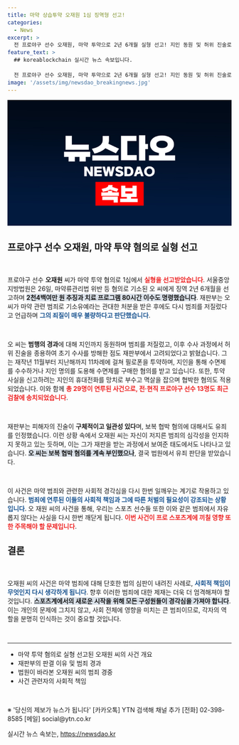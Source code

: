 ```yaml
---
title: 마약 상습투약 오재원 1심 징역형 선고!
categories:
  - News
excerpt: >
  전 프로야구 선수 오재원, 마약 투약으로 2년 6개월 실형 선고! 지인 동원 및 허위 진술로 수사 방해까지, 충격적인 범죄 경과가 드러났다. 29명의 동료들도 연루된 이번 사건의 전말은? 클릭해 확인하세요!
feature_text: >
  ## koreablockchain 실시간 뉴스 속보입니다.

  전 프로야구 선수 오재원, 마약 투약으로 2년 6개월 실형 선고! 지인 동원 및 허위 진술로 수사 방해까지, 충격적인 범죄 경과가 드러났다. 29명의 동료들도 연루된 이번 사건의 전말은? 클릭해 확인하세요!
image: '/assets/img/newsdao_breakingnews.jpg'
---
```


<p><img src="/assets/img/newsdao_breakingnews.jpg" alt="koreablockchain 속보" /></p>

<h2 data-ke-size="size26">프로야구 선수 오재원, 마약 투약 혐의로 실형 선고</h2>

<p data-ke-size="size16">&nbsp;</p>

<p>프로야구 선수 <b>오재원</b> 씨가 마약 투약 혐의로 1심에서 <b><span style="color: #ee2323;">실형을 선고받았습니다</span></b>. 서울중앙지방법원은 26일, 마약류관리법 위반 등 혐의로 기소된 오 씨에게 징역 2년 6개월을 선고하며 <b><span style="background-color: #21538527;">2천4백여만 원 추징과 치료 프로그램 80시간 이수도 명령했습니다</span></b>. 재판부는 오 씨가 마약 관련 범죄로 기소유예라는 관대한 처분을 받은 후에도 다시 범죄를 저질렀다고 언급하며 <b><span style="color: #1a5490;">그의 죄질이 매우 불량하다고 판단했습니다</span></b>.</p></p>

<p data-ke-size="size16">&nbsp;</p>

<p>오 씨는 <b>범행의 경과</b>에 대해 지인까지 동원하며 범죄를 저질렀고, 이후 수사 과정에서 허위 진술을 종용하여 초기 수사를 방해한 점도 재판부에서 고려되었다고 밝혔습니다. 그는 재작년 11월부터 지난해까지 11차례에 걸쳐 필로폰을 투약하며, 지인을 통해 수면제를 수수하거나 지인 명의를 도용해 수면제를 구매한 혐의를 받고 있습니다. 또한, 투약 사실을 신고하려는 지인의 휴대전화를 망치로 부수고 멱살을 잡으며 협박한 혐의도 적용되었습니다. 이와 함께 <b><span style="color: #ee2323;">총 29명이 연루된 사건으로, 전·현직 프로야구 선수 13명도 최근 검찰에 송치되었습니다</span></b>.</p></p>

<p data-ke-size="size16">&nbsp;</p>

<p>재판부는 피해자의 진술이 <b>구체적이고 일관성 있다</b>며, 보복 협박 혐의에 대해서도 유죄를 인정했습니다. 이런 상황 속에서 오재원 씨는 자신이 저지른 범죄의 심각성을 인지하지 못하고 있는 듯하며, 이는 그가 재판을 받는 과정에서 보여준 태도에서도 나타나고 있습니다. <b><span style="background-color: #21538527;">오 씨는 보복 협박 혐의를 계속 부인했으나</span></b>, 결국 법원에서 유죄 판단을 받았습니다.</p>

<p data-ke-size="size16">&nbsp;</p>

<p>이 사건은 마약 범죄와 관련한 사회적 경각심을 다시 한번 일깨우는 계기로 작용하고 있습니다. <b><span style="color: #1a5490;">범죄에 연루된 이들의 사회적 책임과 그에 따른 처벌의 필요성이 강조되는 상황입니다</span></b>. 오 재원 씨의 사건을 통해, 우리는 스포츠 선수들 또한 이와 같은 범죄에서 자유롭지 않다는 사실을 다시 한번 깨닫게 됩니다. <b><span style="color: #ee2323;">이번 사건이 프로 스포츠계에 끼칠 영향 또한 주목해야 할 문제입니다</span></b>.</p></p>

<h2 data-ke-size="size26">결론</h2>

<p data-ke-size="size16">&nbsp;</p>

<p>오재원 씨의 사건은 마약 범죄에 대해 단호한 법의 심판이 내려진 사례로, <b><span style="color: #1a5490;">사회적 책임이 무엇인지 다시 생각하게 됩니다</span></b>. 향후 이러한 범죄에 대한 제재는 더욱 더 엄격해져야 할 것입니다. <b><span style="background-color: #21538527;">스포츠계에서의 새로운 시작을 위해 모든 구성원들이 경각심을 가져야 합니다</span></b>. 이는 개인의 문제에 그치지 않고, 사회 전체에 영향을 미치는 큰 범죄이므로, 각자의 역할을 분명히 인식하는 것이 중요할 것입니다. </p>

<p data-ke-size="size16">&nbsp;</p>

<hr />

<ul>
    <li>마약 투약 혐의로 실형 선고된 오재원 씨의 사건 개요</li>
    <li>재판부의 판결 이유 및 범죄 경과</li>
    <li>법원이 바라본 오재원 씨의 범죄 경중</li>
    <li>사건 관련자의 사회적 책임</li>
</ul>

<p data-ke-size="size16">&nbsp;</p>

<p data-ke-size="size16">※ '당신의 제보가 뉴스가 됩니다' [카카오톡] YTN 검색해 채널 추가 [전화] 02-398-8585 [메일] social@ytn.co.kr</p>
실시간 뉴스 속보는, <a href="https://newsdao.kr" rel="dofollow">https://newsdao.kr</a>


